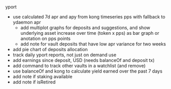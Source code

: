 yport

- use calculated 7d apr and apy from kong timeseries pps with fallback to ydaemon apr
  - add multiplot graphs for deposits and suggestions, and show underlying asset increase over time (token x pps) as bar graph or anotation on pps points
  - add note for vault deposits that have low apr variance for two weeks
- add pie chart of deposits allocation
- track daily yport reports, not just on demand use
- add earnings since deposit, USD (needs balanceOf and deposit tx)
- add command to track other vaults in a watchlist (and remove)
- use balanceOf and kong to calculate yield earned over the past 7 days
- add note if staking available
- add note if isRetired
